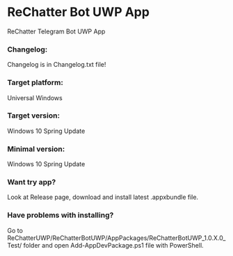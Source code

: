 # ReChatter Bot UWP App
ReChatter Telegram Bot UWP App

### Changelog:
Changelog is in Changelog.txt file!

### Target platform:
Universal Windows

### Target version:
Windows 10 Spring Update

### Minimal version:
Windows 10 Spring Update

### Want try app?
Look at Release page, download and install latest .appxbundle file.

### Have problems with installing?
Go to ReChatterUWP/ReChatterBotUWP/AppPackages/ReChatterBotUWP_1.0.X.0_Test/ folder and open Add-AppDevPackage.ps1 file with PowerShell.
